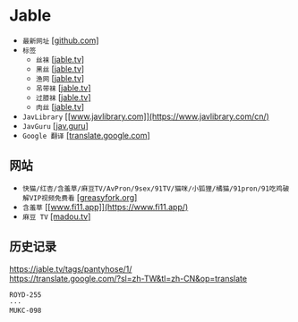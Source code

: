 # Jable
* `最新网址` [[github.com]](https://github.com/aj23koby4495612/aj23koby4495612)
* `标签`
    * `丝袜` [[jable.tv]](https://jable.tv/tags/pantyhose/)
    * `黑丝` [[jable.tv]](https://jable.tv/tags/black-pantyhose/)
    * `渔网` [[jable.tv]](https://jable.tv/tags/fishnets/)
    * `吊带袜` [[jable.tv]](https://jable.tv/tags/stockings/)
    * `过膝袜` [[jable.tv]](https://jable.tv/tags/knee-socks/)
    * `肉丝` [[jable.tv]](https://jable.tv/tags/flesh-toned-pantyhose/)
* `JavLibrary` [[www.javlibrary.com]](https://www.javlibrary.com/cn/)
* `JavGuru` [[jav.guru]](https://jav.guru/)
* `Google 翻译` [[translate.google.com]](https://translate.google.com/?sl=zh-TW&tl=zh-CN&op=translate)
## 网站
* `快猫/红杏/含羞草/麻豆TV/AvPron/9sex/91TV/猫咪/小狐狸/橘猫/91pron/91吃鸡破解VIP视频免费看` [[greasyfork.org]](https://greasyfork.org/zh-CN/scripts/456496-%E5%BF%AB%E7%8C%AB-%E7%BA%A2%E6%9D%8F-%E5%90%AB%E7%BE%9E%E8%8D%89-%E9%BA%BB%E8%B1%86tv-avpron-9sex-91tv-%E7%8C%AB%E5%92%AA-%E5%B0%8F%E7%8B%90%E7%8B%B8-%E6%A9%98%E7%8C%AB-91pron-91%E5%90%83%E9%B8%A1%E7%A0%B4%E8%A7%A3vip%E8%A7%86%E9%A2%91%E5%85%8D%E8%B4%B9%E7%9C%8B)
* `含羞草` [[www.fi11.app]](https://www.fi11.app/)
* `麻豆 TV` [[madou.tv]](https://madou.tv/new)
## 历史记录
https://jable.tv/tags/pantyhose/1/  
https://translate.google.com/?sl=zh-TW&tl=zh-CN&op=translate  
```
ROYD-255
···
MUKC-098